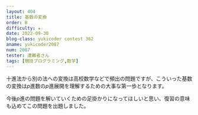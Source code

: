 ```yaml
---
layout: 404
title: 基数の変換
order: B
difficulty: ★☆
date: 2022-09-30
blog-class: yukicoder contest 362
aname: yukicoder2087
num: 2087
tester: 遭難者さん
tags: [競技プログラミング,数学]
---
```


十進法から別の法への変換は高校数学などで頻出の問題ですが、こういった基数の変換は$p$進数の$p$進展開を理解するための大事な第一歩となります。

今後$p$進の問題を解いていくための足掛かりになってほしいと思い、復習の意味も込めてこの問題を出題しました。
